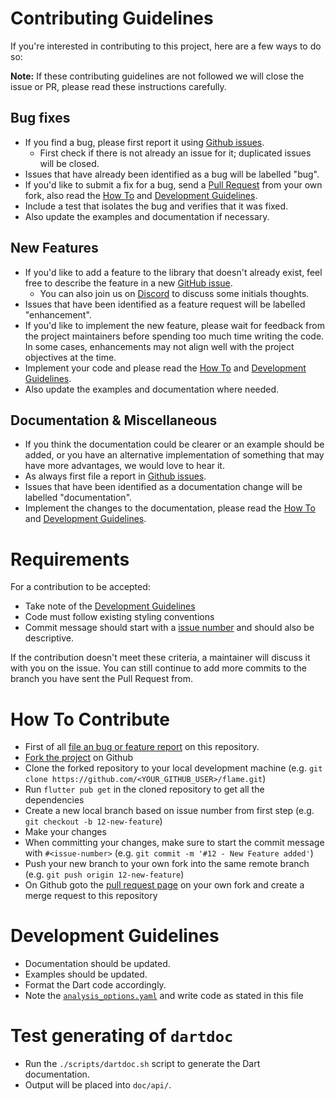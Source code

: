 # Contributing Guidelines
If you're interested in contributing to this project, here are a few ways to do so:

**Note:** If these contributing guidelines are not followed we will close the issue or PR, please
read these instructions carefully.

## Bug fixes
 - If you find a bug, please first report it using
 [Github issues](https://github.com/flame-engine/flame/issues/new).
   - First check if there is not already an issue for it; duplicated issues will be closed.
 - Issues that have already been identified as a bug will be labelled "bug".
 - If you'd like to submit a fix for a bug, send a
 [Pull Request](https://guides.github.com/activities/forking/#making-a-pull-request) from your own
 fork, also read the [How To](#how-to) and [Development Guidelines](#development-guidelines).
 - Include a test that isolates the bug and verifies that it was fixed.
 - Also update the examples and documentation if necessary.

## New Features
 - If you'd like to add a feature to the library that doesn't already exist, feel free to describe
 the feature in a new [GitHub issue](https://github.com/flame-engine/flame/issues/new).
   - You can also join us on [Discord](https://discord.gg/pxrBmy4) to discuss some initials
   thoughts.
 - Issues that have been identified as a feature request will be labelled "enhancement".
 - If you'd like to implement the new feature, please wait for feedback from the project maintainers
 before spending too much time writing the code. In some cases, enhancements may not align well with
 the project objectives at the time.
 - Implement your code and please read the [How To](#how-to) and
 [Development Guidelines](#development-guidelines).
 - Also update the examples and documentation where needed.

## Documentation & Miscellaneous
 - If you think the documentation could be clearer or an example should be added, or you have an
 alternative implementation of something that may have more advantages, we would love to hear it.
 - As always first file a report in
 [Github issues](https://github.com/flame-engine/flame/issues/new).
 - Issues that have been identified as a documentation change will be labelled "documentation".
 - Implement the changes to the documentation, please read the [How To](#how-to) and
 [Development Guidelines](#development-guidelines).

# Requirements
For a contribution to be accepted:

 - Take note of the [Development Guidelines](#development-guidelines)
 - Code must follow existing styling conventions
 - Commit message should start with a [issue number](#how-to) and should also be descriptive.

If the contribution doesn't meet these criteria, a maintainer will discuss it with you on the issue.
You can still continue to add more commits to the branch you have sent the Pull Request from.

# How To Contribute
 - First of all [file an bug or feature report](https://github.com/flame-engine/flame/issues/new) on
 this repository.
 - [Fork the project](https://guides.github.com/activities/forking/#fork) on Github
 - Clone the forked repository to your local development machine
 (e.g. `git clone https://github.com/<YOUR_GITHUB_USER>/flame.git`)
 - Run `flutter pub get` in the cloned repository to get all the dependencies
 - Create a new local branch based on issue number from first step
 (e.g. `git checkout -b 12-new-feature`)
 - Make your changes
 - When committing your changes, make sure to start the commit message with `#<issue-number>`
 (e.g. `git commit -m '#12 - New Feature added'`)
 - Push your new branch to your own fork into the same remote branch
 (e.g. `git push origin 12-new-feature`)
 - On Github goto the
 [pull request page](https://guides.github.com/activities/forking/#making-a-pull-request) on your
 own fork and create a merge request to this repository

# Development Guidelines
 - Documentation should be updated.
 - Examples should be updated.
 - Format the Dart code accordingly.
 - Note the
 [`analysis_options.yaml`](https://github.com/flame-engine/flame/blob/main/analysis_options.yaml)
 and write code as stated in this file

# Test generating of `dartdoc`
 - Run the `./scripts/dartdoc.sh` script to generate the Dart documentation.
 - Output will be placed into `doc/api/`.
